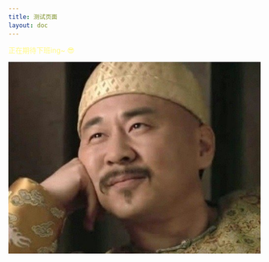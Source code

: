 ```yaml
---
title: 测试页面
layout: doc
---
```




<div class="content">
    <p style="color: #FFF886">正在期待下班ing~ 😎</p>
    <img src="./images/qidai.jpg" alt="期待">
</div>
